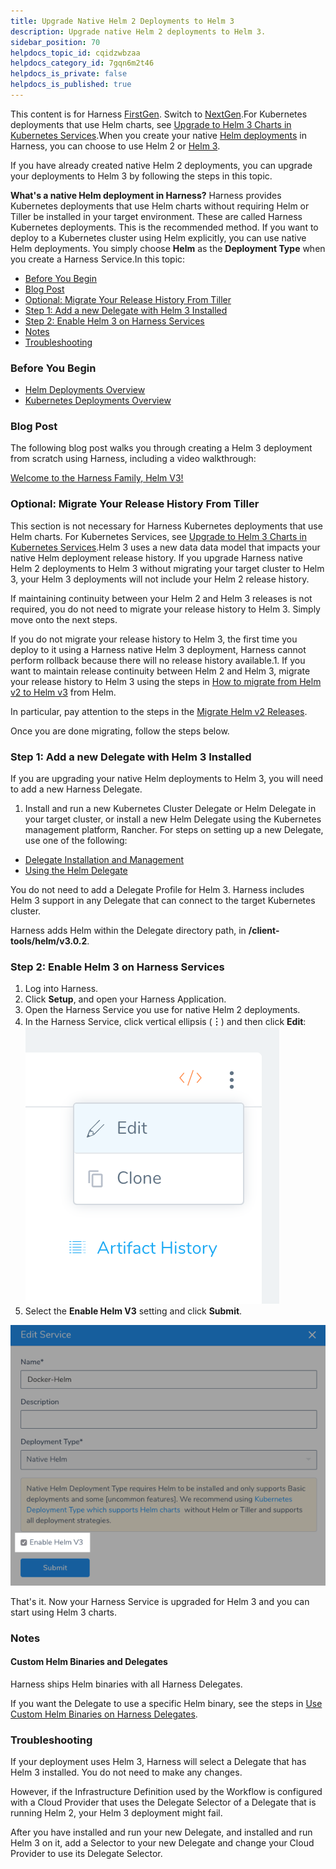 ```yaml
---
title: Upgrade Native Helm 2 Deployments to Helm 3
description: Upgrade native Helm 2 deployments to Helm 3.
sidebar_position: 70
helpdocs_topic_id: cqidzwbzaa
helpdocs_category_id: 7gqn6m2t46
helpdocs_is_private: false
helpdocs_is_published: true
---
```


This content is for Harness [FirstGen](/article/1fjmm4by22). Switch to [NextGen](/article/lbhf2h71at).For Kubernetes deployments that use Helm charts, see [Upgrade to Helm 3 Charts in Kubernetes Services](/article/lk57k7irla-upgrade-to-helm-3-charts-in-kubernetes-services).When you create your native [Helm deployments](/article/ii558ppikj-helm-deployments-overview) in Harness, you can choose to use Helm 2 or [Helm 3](https://helm.sh/blog/helm-3-released/).

If you have already created native Helm 2 deployments, you can upgrade your deployments to Helm 3 by following the steps in this topic.

**What's a native Helm deployment in Harness?** Harness provides Kubernetes deployments that use Helm charts without requiring Helm or Tiller be installed in your target environment. These are called Harness Kubernetes deployments. This is the recommended method. If you want to deploy to a Kubernetes cluster using Helm explicitly, you can use native Helm deployments. You simply choose **Helm** as the **Deployment Type** when you create a Harness Service.In this topic:

* [Before You Begin](/article/cqidzwbzaa-upgrade-native-helm-2-deployments-to-helm-3#before_you_begin)
* [Blog Post](#blog_post)
* [Optional: Migrate Your Release History From Tiller](/article/cqidzwbzaa-upgrade-native-helm-2-deployments-to-helm-3#optional_migrate_your_release_history_from_tiller)
* [Step 1: Add a new Delegate with Helm 3 Installed](/article/cqidzwbzaa-upgrade-native-helm-2-deployments-to-helm-3#step_1_add_a_new_delegate_with_helm_3_installed)
* [Step 2: Enable Helm 3 on Harness Services](/article/cqidzwbzaa-upgrade-native-helm-2-deployments-to-helm-3#step_2_enable_helm_3_on_harness_services)
* [Notes](#notes)
* [Troubleshooting](/article/cqidzwbzaa-upgrade-native-helm-2-deployments-to-helm-3#troubleshooting)

### Before You Begin

* [Helm Deployments Overview](/article/ii558ppikj-helm-deployments-overview)
* [Kubernetes Deployments Overview](/article/pc6qglyp5h-kubernetes-deployments-overview)

### Blog Post

The following blog post walks you through creating a Helm 3 deployment from scratch using Harness, including a video walkthrough:

[Welcome to the Harness Family, Helm V3!](https://harness.io/2020/02/welcome-to-the-harness-family-helm-v3/?wvideo=1adpr2fxl1)

### Optional: Migrate Your Release History From Tiller

This section is not necessary for Harness Kubernetes deployments that use Helm charts. For Kubernetes Services, see [Upgrade to Helm 3 Charts in Kubernetes Services](/article/lk57k7irla-upgrade-to-helm-3-charts-in-kubernetes-services).Helm 3 uses a new data data model that impacts your native Helm deployment release history. If you upgrade Harness native Helm 2 deployments to Helm 3 without migrating your target cluster to Helm 3, your Helm 3 deployments will not include your Helm 2 release history.

If maintaining continuity between your Helm 2 and Helm 3 releases is not required, you do not need to migrate your release history to Helm 3. Simply move onto the next steps.

If you do not migrate your release history to Helm 3, the first time you deploy to it using a Harness native Helm 3 deployment, Harness cannot perform rollback because there will no release history available.1. If you want to maintain release continuity between Helm 2 and Helm 3, migrate your release history to Helm 3 using the steps in [How to migrate from Helm v2 to Helm v3](https://helm.sh/blog/migrate-from-helm-v2-to-helm-v3/) from Helm.  
  
In particular, pay attention to the steps in the [Migrate Helm v2 Releases](https://helm.sh/blog/migrate-from-helm-v2-to-helm-v3/#migrate-helm-v2-releases).

Once you are done migrating, follow the steps below.

### Step 1: Add a new Delegate with Helm 3 Installed

If you are upgrading your native Helm deployments to Helm 3, you will need to add a new Harness Delegate.

1. Install and run a new Kubernetes Cluster Delegate or Helm Delegate in your target cluster, or install a new Helm Delegate using the Kubernetes management platform, Rancher. For steps on setting up a new Delegate, use one of the following:
* [Delegate Installation and Management](/article/h9tkwmkrm7-delegate-installation)
* [Using the Helm Delegate](/article/6n7fon8rit-using-the-helm-delegate)

You do not need to add a Delegate Profile for Helm 3. Harness includes Helm 3 support in any Delegate that can connect to the target Kubernetes cluster.

Harness adds Helm within the Delegate directory path, in **/client-tools/helm/v3.0.2**.

### Step 2: Enable Helm 3 on Harness Services

1. Log into Harness.
2. Click **Setup**, and open your Harness Application.
3. Open the Harness Service you use for native Helm 2 deployments.
4. In the Harness Service, click vertical ellipsis (**︙**) and then click **Edit**:![](./static/upgrade-native-helm-2-deployments-to-helm-3-16.png)
5. Select the **Enable Helm V3** setting and click **Submit**.

![](./static/upgrade-native-helm-2-deployments-to-helm-3-17.png)

That's it. Now your Harness Service is upgraded for Helm 3 and you can start using Helm 3 charts.

### Notes

#### Custom Helm Binaries and Delegates

Harness ships Helm binaries with all Harness Delegates.

If you want the Delegate to use a specific Helm binary, see the steps in [Use Custom Helm Binaries on Harness Delegates](/article/ymw96mf8wy-use-custom-helm-binaries-on-harness-delegates).

### Troubleshooting

If your deployment uses Helm 3, Harness will select a Delegate that has Helm 3 installed. You do not need to make any changes.

However, if the Infrastructure Definition used by the Workflow is configured with a Cloud Provider that uses the Delegate Selector of a Delegate that is running Helm 2, your Helm 3 deployment might fail.

After you have installed and run your new Delegate, and installed and run Helm 3 on it, add a Selector to your new Delegate and change your Cloud Provider to use its Delegate Selector.

